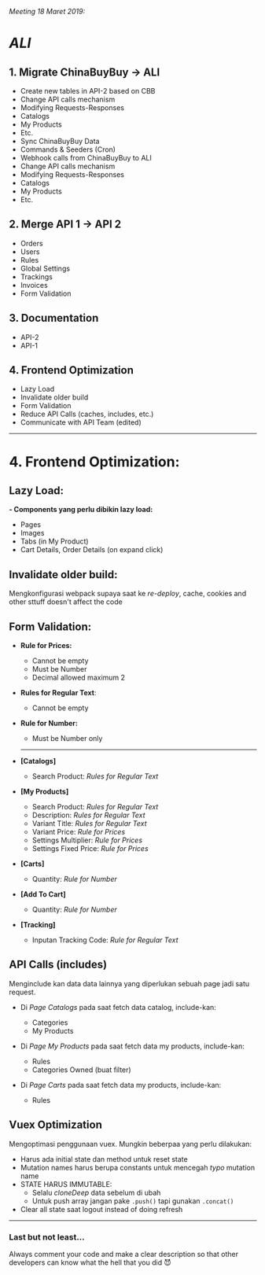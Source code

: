 _Meeting 18 Maret 2019:_

# _ALI_

## 1. Migrate ChinaBuyBuy -> ALI

- Create new tables in API-2 based on CBB
- Change API calls mechanism
- Modifying Requests-Responses
- Catalogs
- My Products
- Etc.
- Sync ChinaBuyBuy Data
- Commands & Seeders (Cron)
- Webhook calls from ChinaBuyBuy to ALI
- Change API calls mechanism
- Modifying Requests-Responses
- Catalogs
- My Products
- Etc.

## 2. Merge API 1 -> API 2

- Orders
- Users
- Rules
- Global Settings
- Trackings
- Invoices
- Form Validation

## 3. Documentation

- API-2
- API-1

## 4. Frontend Optimization

- Lazy Load
- Invalidate older build
- Form Validation
- Reduce API Calls (caches, includes, etc.)
- Communicate with API Team (edited)

---

# 4. Frontend Optimization:

## Lazy Load:

**- Components yang perlu dibikin lazy load:**

- Pages
- Images
- Tabs (in My Product)
- Cart Details, Order Details (on expand click)

## Invalidate older build:

Mengkonfigurasi webpack supaya saat ke _re-deploy_, cache, cookies and other sttuff doesn't affect the code

## Form Validation:

- **Rule for Prices:**

  - Cannot be empty
  - Must be Number
  - Decimal allowed maximum 2

- **Rules for Regular Text**:

  - Cannot be empty

- **Rule for Number:**
  - Must be Number only
  ***

* **[Catalogs]**

  - Search Product: _Rules for Regular Text_

* **[My Products]**

  - Search Product: _Rules for Regular Text_
  - Description: _Rules for Regular Text_
  - Variant Title: _Rules for Regular Text_
  - Variant Price: _Rule for Prices_
  - Settings Multiplier: _Rule for Prices_
  - Settings Fixed Price: _Rule for Prices_

* **[Carts]**

  - Quantity: _Rule for Number_

* **[Add To Cart]**

  - Quantity: _Rule for Number_

* **[Tracking]**
  - Inputan Tracking Code: _Rule for Regular Text_

## API Calls (includes)

Menginclude kan data data lainnya yang diperlukan sebuah page jadi satu request.

- Di _Page Catalogs_ pada saat fetch data catalog, include-kan:

  - Categories
  - My Products

- Di _Page My Products_ pada saat fetch data my products, include-kan:

  - Rules
  - Categories Owned (buat filter)

- Di _Page Carts_ pada saat fetch data my products, include-kan:
  - Rules

## Vuex Optimization

Mengoptimasi penggunaan vuex. Mungkin beberpaa yang perlu dilakukan:

- Harus ada initial state dan method untuk reset state
- Mutation names harus berupa constants untuk mencegah _typo_ mutation name
- STATE HARUS IMMUTABLE:
  - Selalu _cloneDeep_ data sebelum di ubah
  - Untuk push array jangan pake `.push()` tapi gunakan `.concat()`
- Clear all state saat logout instead of doing refresh

---

### Last but not least...

Always comment your code and make a clear description so that other developers can know what the hell that you did 😈
